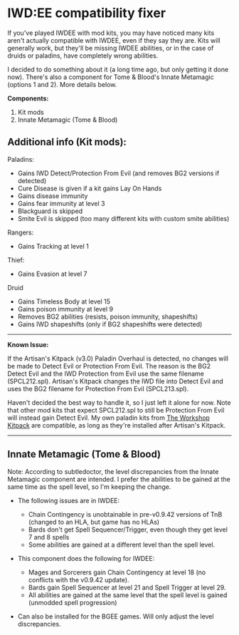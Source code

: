 # IWD:EE compatibility fixer


If you've played IWDEE with mod kits, you may have noticed many kits aren't actually compatible with IWDEE, even if they say they are. Kits will generally work, but they'll be missing IWDEE abilities, or in the case of druids or paladins, have completely wrong abilities.

I decided to do something about it (a long time ago, but only getting it done now). There's also a component for Tome & Blood's Innate Metamagic (options 1 and 2). More details below.

**Components:**
1. Kit mods
2. Innate Metamagic (Tome & Blood)


Additional info (Kit mods):
-

Paladins:
- Gains IWD Detect/Protection From Evil (and removes BG2 versions if detected)
- Cure Disease is given if a kit gains Lay On Hands
- Gains disease immunity
- Gains fear immunity at level 3
- Blackguard is skipped
- Smite Evil is skipped (too many different kits with custom smite abilities)

Rangers:
- Gains Tracking at level 1

Thief:
- Gains Evasion at level 7

Druid
- Gains Timeless Body at level 15
- Gains poison immunity at level 9
- Removes BG2 abilities (resists, poison immunity, shapeshifts)
- Gains IWD shapeshifts (only if BG2 shapeshifts were detected)

---

**Known Issue:**

If the Artisan's Kitpack (v3.0) Paladin Overhaul is detected, no changes will be made to Detect Evil or Protection From Evil. The reason is the BG2 Detect Evil and the IWD Protection from Evil use the same filename (SPCL212.spl). Artisan's Kitpack changes the IWD file into Detect Evil and uses the BG2 filename for Protection From Evil (SPCL213.spl).

Haven't decided the best way to handle it, so I just left it alone for now. Note that other mod kits that expect SPCL212.spl to still be Protection From Evil will instead gain Detect Evil. My own paladin kits from [The Workshop Kitpack](https://github.com/D2-mods/The-Workshop-Kitpack) are compatible, as long as they're installed after Artisan's Kitpack.

---


Innate Metamagic (Tome & Blood)
-

Note: According to subtledoctor, the level discrepancies from the Innate Metamagic component are intended. I prefer the abilities to be gained at the same time as the spell level, so I'm keeping the change.

- The following issues are in IWDEE:
	- Chain Contingency is unobtainable in pre-v0.9.42 versions of TnB (changed to an HLA, but game has no HLAs)
	- Bards don't get Spell Sequencer/Trigger, even though they get level 7 and 8 spells
	- Some abilities are gained at a different level than the spell level.

- This component does the following for IWDEE:
	- Mages and Sorcerers gain Chain Contingency at level 18 (no conflicts with the v0.9.42 update).
	- Bards gain Spell Sequencer at level 21 and Spell Trigger at level 29.
	- All abilities are gained at the same level that the spell level is gained (unmodded spell progression)

- Can also be installed for the BGEE games. Will only adjust the level discrepancies.